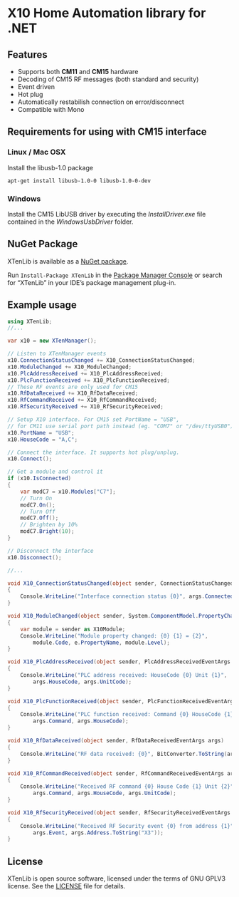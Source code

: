 # X10 Home Automation library for .NET

## Features

- Supports both **CM11** and **CM15** hardware
- Decoding of CM15 RF messages (both standard and security)
- Event driven
- Hot plug
- Automatically restabilish connection on error/disconnect
- Compatible with Mono

## Requirements for using with CM15 interface

### Linux / Mac OSX

Install the libusb-1.0 package

    apt-get install libusb-1.0-0 libusb-1.0-0-dev

### Windows

Install the CM15 LibUSB driver by executing the *InstallDriver.exe* file contained in the *WindowsUsbDriver* folder.

## NuGet Package

XTenLib  is available as a [NuGet package](https://www.nuget.org/packages/XTenLib).

Run `Install-Package XTenLib` in the [Package Manager Console](http://docs.nuget.org/docs/start-here/using-the-package-manager-console) or search for “XTenLib” in your IDE’s package management plug-in.

## Example usage

```csharp
using XTenLib;
//...

var x10 = new XTenManager();

// Listen to XTenManager events
x10.ConnectionStatusChanged += X10_ConnectionStatusChanged;
x10.ModuleChanged += X10_ModuleChanged;
x10.PlcAddressReceived += X10_PlcAddressReceived;
x10.PlcFunctionReceived += X10_PlcFunctionReceived;
// These RF events are only used for CM15
x10.RfDataReceived += X10_RfDataReceived;
x10.RfCommandReceived += X10_RfCommandReceived;
x10.RfSecurityReceived += X10_RfSecurityReceived;

// Setup X10 interface. For CM15 set PortName = "USB",
// for CM11 use serial port path instead (eg. "COM7" or "/dev/ttyUSB0")
x10.PortName = "USB";
x10.HouseCode = "A,C";

// Connect the interface. It supports hot plug/unplug.
x10.Connect();

// Get a module and control it
if (x10.IsConnected)
{
    var modC7 = x10.Modules["C7"];
    // Turn On
    modC7.On();
    // Turn Off
    modC7.Off();
    // Brighten by 10%
    modC7.Bright(10);
}

// Disconnect the interface
x10.Disconnect();

//...

void X10_ConnectionStatusChanged(object sender, ConnectionStatusChangedEventArgs args)
{
    Console.WriteLine("Interface connection status {0}", args.Connected);
}

void X10_ModuleChanged(object sender, System.ComponentModel.PropertyChangedEventArgs e)
{
    var module = sender as X10Module;
    Console.WriteLine("Module property changed: {0} {1} = {2}", 
        module.Code, e.PropertyName, module.Level);
}

void X10_PlcAddressReceived(object sender, PlcAddressReceivedEventArgs args)
{
    Console.WriteLine("PLC address received: HouseCode {0} Unit {1}", 
        args.HouseCode, args.UnitCode);
}

void X10_PlcFunctionReceived(object sender, PlcFunctionReceivedEventArgs args)
{
    Console.WriteLine("PLC function received: Command {0} HouseCode {1}", 
        args.Command, args.HouseCode);
}

void X10_RfDataReceived(object sender, RfDataReceivedEventArgs args)
{
    Console.WriteLine("RF data received: {0}", BitConverter.ToString(args.Data));
}

void X10_RfCommandReceived(object sender, RfCommandReceivedEventArgs args)
{
    Console.WriteLine("Received RF command {0} House Code {1} Unit {2}", 
        args.Command, args.HouseCode, args.UnitCode);
}

void X10_RfSecurityReceived(object sender, RfSecurityReceivedEventArgs args)
{
    Console.WriteLine("Received RF Security event {0} from address {1}", 
        args.Event, args.Address.ToString("X3"));
}
```

## License

XTenLib is open source software, licensed under the terms of GNU GPLV3 license. See the [LICENSE](LICENSE) file for details.
